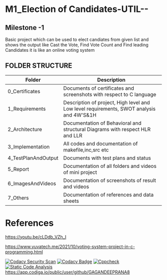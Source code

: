 # M1_Election of Candidates-UTIL--
## Milestone -1

Basic project which can be used to elect candiates from given list and shows the output like Cast the Vote, Find Vote Count and Find leading Candidates it is like an online voting system


<!-- Tables -->
## FOLDER	STRUCTURE
| Folder         | Description
|----------------|---------------------------------------|
| 0_Certificates |	Documents of certificates and screenshots with respect to C language
| 1_Requirements |	Description of project, High level and Low level requirements, SWOT analysis and 4W'S&1H
| 2_Architecture |	Documentation of Behavioral and structural Diagrams with respect HLR and LLR
| 3_Implementation |	All codes and documentation of makefile,inc,src etc
| 4_TestPlanAndOutput |	Documents with test plans and status
| 5_Report | Documentation of all folders and videos of mini project
| 6_ImagesAndVideos	| Documentation of screenshots of result and videos
| 7_Others |	Documentation of references and data sheets

# References

https://youtu.be/cLDdb_VZh_I

https://www.yuvatech.me/2021/10/voting-system-project-in-c-programming.html

[![Codacy Security Scan](https://github.com/GAGANDEEPRANA8/M1_projectGoal_-APP-UTIL-GAME-/actions/workflows/codacy.yml/badge.svg)](https://github.com/GAGANDEEPRANA8/M1_projectGoal_-APP-UTIL-GAME-/actions/workflows/codacy.yml)
[![Codacy Badge](https://app.codacy.com/project/badge/Grade/d5277205d3504bb4bb4bce203d191c97)](https://www.codacy.com/gh/GAGANDEEPRANA8/M1_projectGoal_-APP-UTIL-GAME-/dashboard?utm_source=github.com&amp;utm_medium=referral&amp;utm_content=GAGANDEEPRANA8/M1_projectGoal_-APP-UTIL-GAME-&amp;utm_campaign=Badge_Grade)
[![Cppcheck](https://github.com/GAGANDEEPRANA8/M1_projectGoal_-APP-UTIL-GAME-/actions/workflows/cpp.yml/badge.svg)](https://github.com/GAGANDEEPRANA8/M1_projectGoal_-APP-UTIL-GAME-/actions/workflows/cpp.yml)
[![Static Code Analysis](https://github.com/GAGANDEEPRANA8/M1_projectGoal_-APP-UTIL-GAME-/actions/workflows/static.yml/badge.svg)](https://github.com/GAGANDEEPRANA8/M1_projectGoal_-APP-UTIL-GAME-/actions/workflows/static.yml)
https://app.codiga.io/public/user/github/GAGANDEEPRANA8







